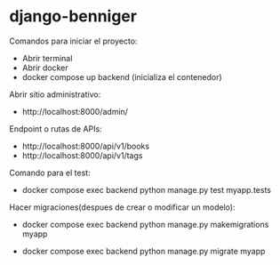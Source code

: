 # django-benniger

Comandos para iniciar el proyecto:

- Abrir terminal
- Abrir docker
- docker compose up backend (inicializa el contenedor)

Abrir sitio administrativo:

- http://localhost:8000/admin/

Endpoint o rutas de APIs:

- http://localhost:8000/api/v1/books
- http://localhost:8000/api/v1/tags

Comando para el test:

- docker compose exec backend python manage.py test myapp.tests

Hacer migraciones(despues de crear o modificar un modelo):

- docker compose exec backend python manage.py makemigrations myapp

- docker compose exec backend python manage.py migrate myapp
